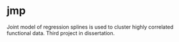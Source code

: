 # jmp
Joint model of regression splines is used to cluster highly correlated functional data.
Third project in dissertation.
